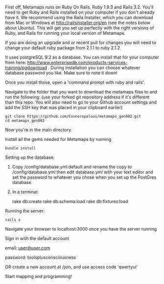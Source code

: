 First off, Metamaps runs on Ruby On Rails. Ruby 1.9.3 and Rails 3.2. You'll need to get Ruby and Rails installed on your computer if you don't already have it. We recommend using the Rails Installer, which you can download from Mac or Windows at http://railsinstaller.org/en (see the notes below about Ubuntu). This will get you set up perfectly with the right versions of Ruby, and Rails for running your local version of Metamaps.

If you are doing an upgrade and or recent pull for changes you will need to change your default ruby package from 2.1.1 to ruby 2.1.2

It uses postgreSQL 9.2 as a database. You can install that for your computer from here: http://www.enterprisedb.com/products-services-training/pgdownload . During installation you can choose whatever database password you like. Make sure to note it down!

Once you install those, open a 'command prompt with ruby and rails'. 

Navigate to the folder that you want to download the metamaps files to and run the following: (use your forked git repository address if it's different than this repo. You will also need to go to your Github account settings and add the SSH key that was placed in your clipboard earlier)

    git clone https://github.com/Connoropolous/metamaps_gen002.git
    cd metamaps_gen002
  
Now you're in the main directory. 

Install all the gems needed for Metamaps by running

    bundle install

Setting up the database:

1) Copy /config/database.yml.default and rename the copy to /config/database.yml then edit database.yml with your text editor and set the password to whatever you chose when you set up the PostGres database.
 
2) In a terminal:

    rake db:create
    rake db:schema:load
    rake db:fixtures:load

Running the server:

    rails s
  
Navigate your browser to localhost:3000 once you have the server running

Sign in with the default account

email: user@user.com

password: toolsplusconsciousness

OR create a new account at /join, and use access code 'qwertyui'

Start mapping and programming!
